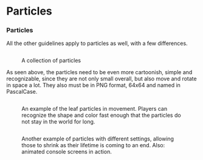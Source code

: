 # Particles

### Particles

All the other guidelines apply to particles as well, with a few differences.&#x20;

<figure><img src="https://lh3.googleusercontent.com/s6K3gmNm5MAjDQYt6QstVrfbylPzhuQQ5xDz5tsmaNvFw53UnKcT6NFhKB81HmDM97KIXV4S71r2ciiCmDqQhN0jUsUgdXckkB3x0TZ15PA9SPPVlPFtjQF68wP25NhrT7Yqy8BA9j8h" alt=""><figcaption><p>A collection of particles</p></figcaption></figure>

As seen above, the particles need to be even more cartoonish, simple and recognizable, since they are not only small overall, but also move and rotate in space a lot. They also must be in PNG format, 64x64 and named in PascalCase.

<figure><img src="https://lh5.googleusercontent.com/iX3NJxXYgxbFO2Vdtbl7Hu3VEUAChbQ7Akgcy9DGwBPOydXzK_RvbsfTXavajAeZWc8iXg7S9NghyHP9lIRkoBdLkcltGPatxSMZ0EFetELYRZPSQML5Ua0yWKnMGe5emt-wB0AfNAbf" alt=""><figcaption><p>An example of the leaf particles in movement. Players can recognize the shape and color fast enough that the particles do not stay in the world for long.</p></figcaption></figure>

<figure><img src="https://lh6.googleusercontent.com/9oASNXPrTf-SFIdL2VbFaAtG-PEnP5v_C8LeM_5YJWXv68bcCK4IM9Qqvmu35O1OXcu0C_adrOQBM18WYh3WwV_YU61deMTfGEAIt800kK8gTLuh6QZJev2EhrR-g1uFr9LhN1eDR0x5" alt=""><figcaption><p>Another example of particles with different settings, allowing those to shrink as their lifetime is coming to an end. Also: animated console screens in action.</p></figcaption></figure>
